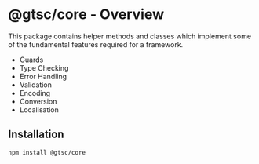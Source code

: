 # @gtsc/core - Overview

This package contains helper methods and classes which implement some of the fundamental features required for a framework.

- Guards
- Type Checking
- Error Handling
- Validation
- Encoding
- Conversion
- Localisation

## Installation

```shell
npm install @gtsc/core
```

